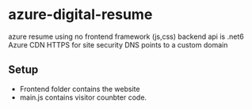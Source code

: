 # azure-digital-resume
azure resume using no frontend framework (js,css)
backend api is .net6
Azure CDN
HTTPS for site security
DNS points to a custom domain

## Setup
- Frontend folder contains the website
- main.js contains visitor counbter code.



